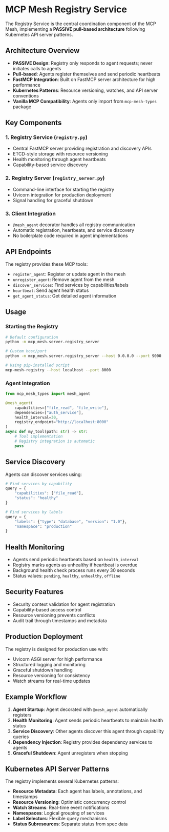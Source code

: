 # MCP Mesh Registry Service

The Registry Service is the central coordination component of the MCP Mesh, implementing a **PASSIVE pull-based architecture** following Kubernetes API server patterns.

## Architecture Overview

- **PASSIVE Design**: Registry only responds to agent requests; never initiates calls to agents
- **Pull-based**: Agents register themselves and send periodic heartbeats
- **FastMCP Integration**: Built on FastMCP server architecture for high performance
- **Kubernetes Patterns**: Resource versioning, watches, and API server conventions
- **Vanilla MCP Compatibility**: Agents only import from `mcp-mesh-types` package

## Key Components

### 1. Registry Service (`registry.py`)

- Central FastMCP server providing registration and discovery APIs
- ETCD-style storage with resource versioning
- Health monitoring through agent heartbeats
- Capability-based service discovery

### 2. Registry Server (`registry_server.py`)

- Command-line interface for starting the registry
- Uvicorn integration for production deployment
- Signal handling for graceful shutdown

### 3. Client Integration

- `@mesh_agent` decorator handles all registry communication
- Automatic registration, heartbeats, and service discovery
- No boilerplate code required in agent implementations

## API Endpoints

The registry provides these MCP tools:

- `register_agent`: Register or update agent in the mesh
- `unregister_agent`: Remove agent from the mesh
- `discover_services`: Find services by capabilities/labels
- `heartbeat`: Send agent health status
- `get_agent_status`: Get detailed agent information

## Usage

### Starting the Registry

```bash
# Default configuration
python -m mcp_mesh.server.registry_server

# Custom host/port
python -m mcp_mesh.server.registry_server --host 0.0.0.0 --port 9000

# Using pip-installed script
mcp-mesh-registry --host localhost --port 8000
```

### Agent Integration

```python
from mcp_mesh_types import mesh_agent

@mesh_agent(
    capabilities=["file_read", "file_write"],
    dependencies=["auth_service"],
    health_interval=30,
    registry_endpoint="http://localhost:8000"
)
async def my_tool(path: str) -> str:
    # Tool implementation
    # Registry integration is automatic
    pass
```

## Service Discovery

Agents can discover services using:

```python
# Find services by capability
query = {
    "capabilities": ["file_read"],
    "status": "healthy"
}

# Find services by labels
query = {
    "labels": {"type": "database", "version": "1.0"},
    "namespace": "production"
}
```

## Health Monitoring

- Agents send periodic heartbeats based on `health_interval`
- Registry marks agents as unhealthy if heartbeat is overdue
- Background health check process runs every 30 seconds
- Status values: `pending`, `healthy`, `unhealthy`, `offline`

## Security Features

- Security context validation for agent registration
- Capability-based access control
- Resource versioning prevents conflicts
- Audit trail through timestamps and metadata

## Production Deployment

The registry is designed for production use with:

- Uvicorn ASGI server for high performance
- Structured logging and monitoring
- Graceful shutdown handling
- Resource versioning for consistency
- Watch streams for real-time updates

## Example Workflow

1. **Agent Startup**: Agent decorated with `@mesh_agent` automatically registers
2. **Health Monitoring**: Agent sends periodic heartbeats to maintain health status
3. **Service Discovery**: Other agents discover this agent through capability queries
4. **Dependency Injection**: Registry provides dependency services to agents
5. **Graceful Shutdown**: Agent unregisters when stopping

## Kubernetes API Server Patterns

The registry implements several Kubernetes patterns:

- **Resource Metadata**: Each agent has labels, annotations, and timestamps
- **Resource Versioning**: Optimistic concurrency control
- **Watch Streams**: Real-time event notifications
- **Namespaces**: Logical grouping of services
- **Label Selectors**: Flexible query mechanisms
- **Status Subresources**: Separate status from spec data
